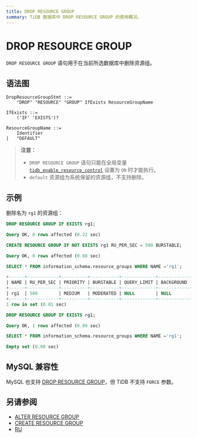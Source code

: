 ```yaml
---
title: DROP RESOURCE GROUP
summary: TiDB 数据库中 DROP RESOURCE GROUP 的使用概况。
---
```


# DROP RESOURCE GROUP

`DROP RESOURCE GROUP` 语句用于在当前所选数据库中删除资源组。

## 语法图

```ebnf+diagram
DropResourceGroupStmt ::=
    "DROP" "RESOURCE" "GROUP" IfExists ResourceGroupName

IfExists ::=
    ('IF' 'EXISTS')?

ResourceGroupName ::=
    Identifier
|   "DEFAULT"
```

> **注意：**
>
> - `DROP RESOURCE GROUP` 语句只能在全局变量 [`tidb_enable_resource_control`](/system-variables.md#tidb_enable_resource_control-从-v660-版本开始引入) 设置为 `ON` 时才能执行。
> - `default` 资源组为系统保留的资源组，不支持删除。

## 示例

删除名为 `rg1` 的资源组：

```sql
DROP RESOURCE GROUP IF EXISTS rg1;
```

```sql
Query OK, 0 rows affected (0.22 sec)
```

```sql
CREATE RESOURCE GROUP IF NOT EXISTS rg1 RU_PER_SEC = 500 BURSTABLE;
```

```sql
Query OK, 0 rows affected (0.08 sec)
```

```sql
SELECT * FROM information_schema.resource_groups WHERE NAME ='rg1';
```

```sql
+------+------------+----------+-----------+-------------+------------+
| NAME | RU_PER_SEC | PRIORITY | BURSTABLE | QUERY_LIMIT | BACKGROUND |
+------+------------+----------+-----------+-------------+------------+
| rg1  | 500        | MEDIUM   | MODERATED | NULL        | NULL       |
+------+------------+----------+-----------+-------------+------------+
1 row in set (0.01 sec)
```

```sql
DROP RESOURCE GROUP IF EXISTS rg1;
```

```sql
Query OK, 1 rows affected (0.09 sec)
```

```sql
SELECT * FROM information_schema.resource_groups WHERE NAME ='rg1';
```

```sql
Empty set (0.00 sec)
```

## MySQL 兼容性

MySQL 也支持 [DROP RESOURCE GROUP](https://dev.mysql.com/doc/refman/8.0/en/drop-resource-group.html)，但 TiDB 不支持 `FORCE` 参数。

## 另请参阅

* [ALTER RESOURCE GROUP](/sql-statements/sql-statement-alter-resource-group.md)
* [CREATE RESOURCE GROUP](/sql-statements/sql-statement-create-resource-group.md)
* [RU](/tidb-resource-control-ru-groups.md#什么是-request-unit-ru)
